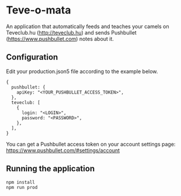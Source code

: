 # Teve-o-mata

An application that automatically feeds and teaches your camels on Teveclub.hu (http://teveclub.hu) and sends Pushbullet (https://www.pushbullet.com) notes about it.

## Configuration

Edit your production.json5 file according to the example below.

```json5
{
  pushbullet: {
    apiKey: "<YOUR_PUSHBULLET_ACCESS_TOKEN>",
  },
  teveclub: [
    {
      login: "<LOGIN>",
      password: "<PASSWORD>",
    },
  ],
}
```

You can get a Pushbullet access token on your account settings page: https://www.pushbullet.com/#settings/account

## Running the application

```sh
npm install
npm run prod
```
